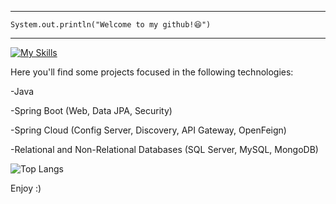 <hr>
<code>System.out.println("Welcome to my github!😆")</code>
<hr>

[![My Skills](https://skillicons.dev/icons?i=java,spring,aws,mysql,mongodb)](https://skillicons.dev)

Here you'll find some projects focused in the following technologies:
<p>-Java</p> 
<p>-Spring Boot (Web, Data JPA, Security)</p>
<p>-Spring Cloud (Config Server, Discovery, API Gateway, OpenFeign)</p>
<p>-Relational and Non-Relational Databases (SQL Server, MySQL, MongoDB)</p>

![Top Langs](https://github-readme-stats.vercel.app/api/top-langs/?username=ksslucas\&layout=compact)

Enjoy :)
